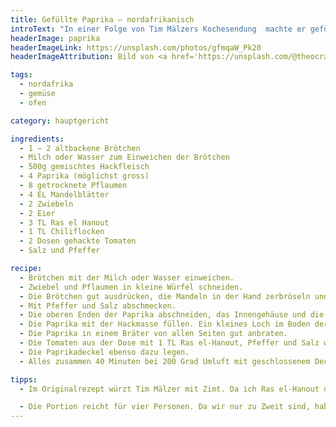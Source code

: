 ```yaml
---
title: Gefüllte Paprika – nordafrikanisch
introText: "In einer Folge von Tim Mälzers Kochesendung  machte er gefüllte Paprika. Sein Ansatz gefiel mir und so machte ich mich ans Nachkochen. Am Ende veränderte ich etwa das halbe Rezept, aber die Grundidee blieb die von Tim Mälzer."
headerImage: paprika
headerImageLink: https://unsplash.com/photos/gfmqaW_Pk20
headerImageAttribution: Bild von <a href='https://unsplash.com/@theocrazzolara?utm_source=unsplash&utm_medium=referral&utm_content=creditCopyText'>Theo Crazzolara</a> auf <a href='https://unsplash.com/?utm_source=unsplash&utm_medium=referral&utm_content=creditCopyText'>Unsplash</a>

tags:
  - nordafrika
  - gemüse
  - ofen

category: hauptgericht

ingredients:
  - 1 – 2 altbackene Brötchen
  - Milch oder Wasser zum Einweichen der Brötchen
  - 500g gemischtes Hackfleisch
  - 4 Paprika (möglichst gross)
  - 8 getrocknete Pflaumen
  - 4 EL Mandelblätter
  - 2 Zwiebeln
  - 2 Eier
  - 3 TL Ras el Hanout
  - 1 TL Chiliflocken
  - 2 Dosen gehackte Tomaten
  - Salz und Pfeffer

recipe:
  - Brötchen mit der Milch oder Wasser einweichen.
  - Zwiebel und Pflaumen in kleine Würfel schneiden.
  - Die Brötchen gut ausdrücken, die Mandeln in der Hand zerbröseln und alles in einer großen Schüssel mit dem gemischten Hack, den rohen Zwiebeln, den aufgeschlagenen Eiern, den Chiliflocken und 2 TL Ras el-Hanout vermengen.
  - Mit Pfeffer und Salz abschmecken.
  - Die oberen Enden der Paprika abschneiden, das Innengehäuse und die Kerne entfernen.
  - Die Paprika mit der Hackmasse füllen. Ein kleines Loch im Boden der Paprika könnte helfen, diese besser zu füllen.
  - Die Paprika in einem Bräter von allen Seiten gut anbraten.
  - Die Tomaten aus der Dose mit 1 TL Ras el-Hanout, Pfeffer und Salz würzen und über die angebratenen Paprika geben.
  - Die Paprikadeckel ebenso dazu legen.
  - Alles zusammen 40 Minuten bei 200 Grad Umluft mit geschlossenem Deckel im Backofen zu Ende garen. Dazu passt am Besten Reis.

tipps:
  - Im Originalrezept würzt Tim Mälzer mit Zimt. Da ich Ras el-Hanout durch diverse Couscous-Gerichte schätzen gelernt habe, fand ich diese Gewürzmischung interessanter. Sie enthält auch Zimt. Kreuzkümmel könnte auch noch passen. Allerdings diktieren die getrockneten Pflaumen (Datteln waren es bei Mälzer) eine etwas süssere Würzung. Deshalb kann man zwar noch mehr modifizieren, sollte dann aber die einzelnen Bestandteile genau überdenken.

  - Die Portion reicht für vier Personen. Da wir nur zu Zweit sind, habe ich mit einem Kochvorgang gleich für ein nächstes Mal vorgekocht. Die Soße reicht in meinen Augen eher für einmal. Aber da ist jeder anders veranlagt.
---
```

